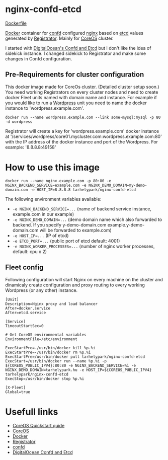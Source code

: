 # nginx-confd-etcd

[Dockerfile](https://github.com/tarhelypark/nginx-confd-etcd/blob/master/Dockerfile)

[Docker](https://www.docker.com/) container for [confd](https://github.com/kelseyhightower/confd) configured [nginx](http://nginx.org/) based on [etcd](https://coreos.com/docs/distributed-configuration/getting-started-with-etcd/) values generated by [Registrator](https://github.com/gliderlabs/registrator). Mainly for [CoreOS](https://coreos.com/) cluster.

I started with [DigitalOcean's Confd and Etcd](https://www.digitalocean.com/community/tutorials/how-to-use-confd-and-etcd-to-dynamically-reconfigure-services-in-coreos) but I don't like the idea of sidekick instance. I changed sidekick to Registrator and make some changes in Confd configuration.

## Pre-Requirements for cluster configuration

This docker image made for CoreOs cluster. (Detailed cluster setup soon.) You need working Registrators on every cluster nodes and need to create docker Fleet units named with domain name and instance. For example if you would like to run a [Wordpress](https://registry.hub.docker.com/_/wordpress/) unit you need to name the docker instance to 'wordpress.example.com'.

`docker run --name wordpress.example.com --link some-mysql:mysql -p 80 -d wordpress`

Registrator will create a key for 'wordpress.example.com' docker instance at '/services/wordpress/core01.mycluster.com:wordpress.example.com:80' with the IP address of the docker instance and port of the Wordpress. For example: '8.8.8.8:49158'

# How to use this image

`docker run --name nginx.example.com -p 80:80 -e NGINX_BACKEND_SERVICE=example.com -e NGINX_DEMO_DOMAIN=my-demo-domain.com -e HOST_IP=8.8.8.8 tarhelypark/nginx-confd-etcd`

The following environment variables available:

-	`-e NGINX_BACKEND_SERVICE=...` (name of backend service instance, example.com in our example)
-	`-e NGINX_DEMO_DOMAIN=...` (demo domain name which also forwarded to backend. If you specify y-demo-domain.com example.y-demo-domain.com will be forwarded to example.com)
-	`-e HOST_IP=...` (IP of etcd)
- `-e ETCD_PORT=...` (public port of etcd default: 4001)
- `-e NGINX_WORKER_PROCESSES=...` (number of nginx worker processes, default: cpu x 2)

## Fleet config

Following configuration will start Nginx on every machine on the cluster and dinamicaly create configuration and proxy routing to every working Wordpress (or any other) instance.

```
[Unit]
Description=Nginx proxy and load balancer
After=docker.service
After=etcd.service

[Service]
TimeoutStartSec=0

# Get CoreOS environmental variables
EnvironmentFile=/etc/environment

ExecStartPre=-/usr/bin/docker kill %p.%i
ExecStartPre=-/usr/bin/docker rm %p.%i
ExecStartPre=/usr/bin/docker pull tarhelypark/nginx-confd-etcd
ExecStart=/usr/bin/docker run --name %p.%i -p ${COREOS_PUBLIC_IPV4}:80:80 -e NGINX_BACKEND_SERVICE=%i -e NGINX_DEMO_DOMAIN=tarhelypark.hu -e HOST_IP=${COREOS_PUBLIC_IPV4} tarhelypark/nginx-confd-etcd
ExecStop=/usr/bin/docker stop %p.%i

[X-Fleet]
Global=true
```

# Usefull links
* [CoreOS Quickstart quide](https://coreos.com/docs/quickstart/)
* [CoreOS](https://coreos.com/)
* [Docker](https://www.docker.com/)
* [Registrator](https://github.com/gliderlabs/registrator)
* [confd](https://github.com/kelseyhightower/confd)
* [DigitalOcean Confd and Etcd](https://www.digitalocean.com/community/tutorials/how-to-use-confd-and-etcd-to-dynamically-reconfigure-services-in-coreos
)
